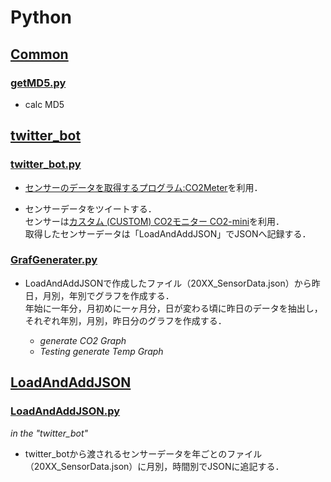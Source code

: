 # Python
## [Common](https://github.com/chocolatecoffee/Python/tree/master/Common)
### [getMD5.py](https://github.com/chocolatecoffee/Python/blob/master/Common/getMD5.py)
+ calc MD5

## [twitter_bot](https://github.com/chocolatecoffee/Python/tree/master/twitter_bot)
### [twitter_bot.py](https://github.com/chocolatecoffee/Python/blob/master/twitter_bot/twitter_bot.py)
+ [センサーのデータを取得するプログラム:CO2Meter](https://github.com/heinemml/CO2Meter)を利用．

+ センサーデータをツイートする．  
センサーは[カスタム (CUSTOM) CO2モニター CO2-mini](https://www.amazon.co.jp/gp/product/B00I3XJ9LM/)を利用．  
取得したセンサーデータは「LoadAndAddJSON」でJSONへ記録する．  

### [GrafGenerater.py](https://github.com/chocolatecoffee/Python/blob/master/twitter_bot/GrafGenerater.py)

+ LoadAndAddJSONで作成したファイル（20XX_SensorData.json）から昨日，月別，年別でグラフを作成する．  
年始に一年分，月初めに一ヶ月分，日が変わる頃に昨日のデータを抽出し，それぞれ年別，月別，昨日分のグラフを作成する．

  + *generate CO2 Graph*  
  + *Testing generate Temp Graph*

## [LoadAndAddJSON](https://github.com/chocolatecoffee/Python/tree/master/LoadAndAddJSON)
### [LoadAndAddJSON.py](https://github.com/chocolatecoffee/Python/blob/master/LoadAndAddJSON/LoadAndAddJSON.py)  

*in the "twitter_bot"*
+ twitter_botから渡されるセンサーデータを年ごとのファイル（20XX_SensorData.json）に月別，時間別でJSONに追記する．

